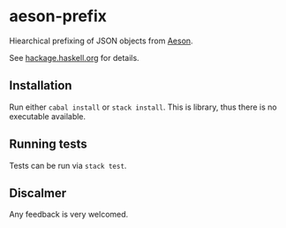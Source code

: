 # aeson-prefix

Hiearchical prefixing of JSON objects from [Aeson](https://hackage.haskell.org/package/aeson).

See [hackage.haskell.org](https://hackage.haskell.org/package/aeson-prefix) for details.

## Installation

Run either `cabal install` or `stack install`. This is library, thus there is no executable available.

## Running tests

Tests can be run via `stack test`.

## Discalmer

Any feedback is very welcomed.
